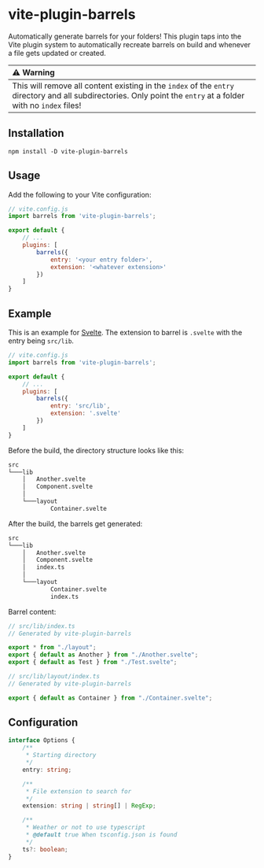 # vite-plugin-barrels

Automatically generate barrels for your folders! This plugin taps into the Vite plugin system to automatically recreate barrels on build and whenever a file gets updated or created.

|:warning: Warning|
|:----------------|
|This will remove all content existing in the `index` of the `entry` directory and all subdirectories. Only point the `entry` at a folder with no `index` files!|

## Installation

```console
npm install -D vite-plugin-barrels
```

## Usage

Add the following to your Vite configuration:

```js
// vite.config.js
import barrels from 'vite-plugin-barrels';

export default {
    // ...
    plugins: [
        barrels({
            entry: '<your entry folder>',
            extension: '<whatever extension>'
        })
    ]
}
```

## Example

This is an example for [Svelte](https://svelte.dev). The extension to barrel is `.svelte` with the entry being `src/lib`.

```js
// vite.config.js
import barrels from 'vite-plugin-barrels';

export default {
    // ...
    plugins: [
        barrels({
            entry: 'src/lib',
            extension: '.svelte'
        })
    ]
}
```

Before the build, the directory structure looks like this:

```bash
src
└───lib
    │   Another.svelte
    │   Component.svelte
    │
    └───layout
            Container.svelte
```

After the build, the barrels get generated:

```bash
src
└───lib
    │   Another.svelte
    │   Component.svelte
    │   index.ts
    │
    └───layout
            Container.svelte
            index.ts
```

Barrel content:

```ts
// src/lib/index.ts
// Generated by vite-plugin-barrels

export * from "./layout";
export { default as Another } from "./Another.svelte";
export { default as Test } from "./Test.svelte";

```

```ts
// src/lib/layout/index.ts
// Generated by vite-plugin-barrels

export { default as Container } from "./Container.svelte";

```

## Configuration

```ts
interface Options {
    /**
     * Starting directory
     */
    entry: string;

    /**
     * File extension to search for
     */
    extension: string | string[] | RegExp;

    /**
     * Weather or not to use typescript
     * @default true When tsconfig.json is found
     */
    ts?: boolean;
}
```